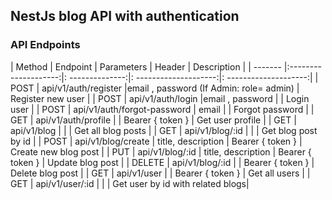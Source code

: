 ## NestJs blog API with authentication

### API Endpoints

| Method  | Endpoint             | Parameters      | Header                |      Description      |
| ------- |:--------------------:|: --------------:|: --------------------:|: --------------------:|
| POST    | api/v1/auth/register |email , password (If Admin: role= admin) | Register new user     |
| POST    | api/v1/auth/login    |email , password |                       | Login user            |
| POST    | api/v1/auth/forgot-password  | email   |                       | Forgot password       |
| GET     | api/v1/auth/profile  |                 | Bearer { token }      | Get user profile      |
| GET     | api/v1/blog          |                 |                       | Get all blog posts    |
| GET     | api/v1/blog/:id      |                 |                       | Get blog post by id   |
| POST    | api/v1/blog/create   | title, description   | Bearer { token } | Create new blog post  |
| PUT     | api/v1/blog/:id      | title, description   | Bearer { token } | Update blog post      |
| DELETE  | api/v1/blog/:id      |                 | Bearer { token }      | Delete blog post      |
| GET     | api/v1/user          |                 | Bearer { token }      | Get all users         |
| GET     | api/v1/user/:id      |                 |                       | Get user by id with related blogs|


